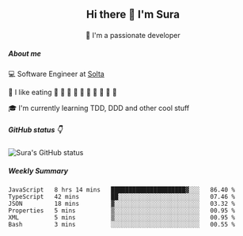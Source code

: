 ## <p align="center"> Hi there 👋 I'm Sura </p>

<p align="center">  🌱 I'm a passionate developer </p>

##### About me

:computer: Software Engineer at [Solta](https://www.soltalabs.com/)

:sparkling_heart: I like eating :sushi: :rice_ball: :curry: :spaghetti: :hamburger: :custard: :watermelon: :cherries: :peach: :melon:

:mortar_board: I'm currently learning TDD, DDD and other cool stuff

##### GitHub status :point_down:
![Sura's GitHub status](https://github-readme-stats.vercel.app/api?username=gutongww&show_icons=true)

##### Weekly Summary



<!--START_SECTION:waka-->

```text
JavaScript   8 hrs 14 mins   █████████████████████▓░░░   86.40 %
TypeScript   42 mins         ██░░░░░░░░░░░░░░░░░░░░░░░   07.46 %
JSON         18 mins         ▓░░░░░░░░░░░░░░░░░░░░░░░░   03.32 %
Properties   5 mins          ▒░░░░░░░░░░░░░░░░░░░░░░░░   00.95 %
XML          5 mins          ▒░░░░░░░░░░░░░░░░░░░░░░░░   00.95 %
Bash         3 mins          ░░░░░░░░░░░░░░░░░░░░░░░░░   00.55 %
```

<!--END_SECTION:waka-->



<!--
**gutongww/gutongww** is a ✨ _special_ ✨ repository because its `README.md` (this file) appears on your GitHub profile.

Here are some ideas to get you started:

- 🔭 I’m currently working on ...
- 🌱 I’m currently learning ...
- 👯 I’m looking to collaborate on ...
- 🤔 I’m looking for help with ...
- 💬 Ask me about ...
- 📫 How to reach me: ...
- 😄 Pronouns: ...
- ⚡ Fun fact: ...
-->
